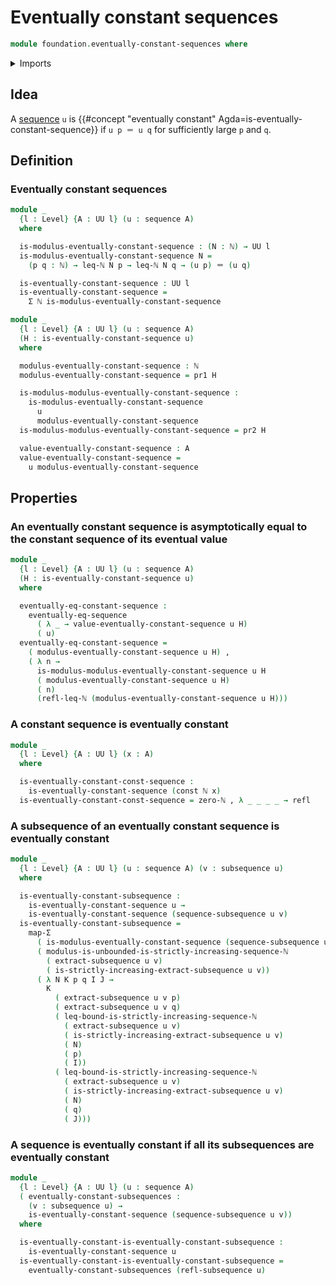 # Eventually constant sequences

```agda
module foundation.eventually-constant-sequences where
```

<details><summary>Imports</summary>

```agda
open import elementary-number-theory.inequality-natural-numbers
open import elementary-number-theory.monotonic-sequences-natural-numbers
open import elementary-number-theory.natural-numbers

open import foundation.constant-maps
open import foundation.dependent-pair-types
open import foundation.eventually-equal-sequences
open import foundation.functoriality-dependent-pair-types
open import foundation.identity-types
open import foundation.sequences
open import foundation.subsequences
open import foundation.universe-levels
```

</details>

## Idea

A [sequence](foundation.sequences.md) `u` is
{{#concept "eventually constant" Agda=is-eventually-constant-sequence}} if
`u p ＝ u q` for sufficiently large `p` and `q`.

## Definition

### Eventually constant sequences

```agda
module _
  {l : Level} {A : UU l} (u : sequence A)
  where

  is-modulus-eventually-constant-sequence : (N : ℕ) → UU l
  is-modulus-eventually-constant-sequence N =
    (p q : ℕ) → leq-ℕ N p → leq-ℕ N q → (u p) ＝ (u q)

  is-eventually-constant-sequence : UU l
  is-eventually-constant-sequence =
    Σ ℕ is-modulus-eventually-constant-sequence
```

```agda
module _
  {l : Level} {A : UU l} (u : sequence A)
  (H : is-eventually-constant-sequence u)
  where

  modulus-eventually-constant-sequence : ℕ
  modulus-eventually-constant-sequence = pr1 H

  is-modulus-modulus-eventually-constant-sequence :
    is-modulus-eventually-constant-sequence
      u
      modulus-eventually-constant-sequence
  is-modulus-modulus-eventually-constant-sequence = pr2 H

  value-eventually-constant-sequence : A
  value-eventually-constant-sequence =
    u modulus-eventually-constant-sequence
```

## Properties

### An eventually constant sequence is asymptotically equal to the constant sequence of its eventual value

```agda
module _
  {l : Level} {A : UU l} (u : sequence A)
  (H : is-eventually-constant-sequence u)
  where

  eventually-eq-constant-sequence :
    eventually-eq-sequence
      ( λ _ → value-eventually-constant-sequence u H)
      ( u)
  eventually-eq-constant-sequence =
    ( modulus-eventually-constant-sequence u H) ,
    ( λ n →
      is-modulus-modulus-eventually-constant-sequence u H
      ( modulus-eventually-constant-sequence u H)
      ( n)
      (refl-leq-ℕ (modulus-eventually-constant-sequence u H)))
```

### A constant sequence is eventually constant

```agda
module _
  {l : Level} {A : UU l} (x : A)
  where

  is-eventually-constant-const-sequence :
    is-eventually-constant-sequence (const ℕ x)
  is-eventually-constant-const-sequence = zero-ℕ , λ _ _ _ _ → refl
```

### A subsequence of an eventually constant sequence is eventually constant

```agda
module _
  {l : Level} {A : UU l} (u : sequence A) (v : subsequence u)
  where

  is-eventually-constant-subsequence :
    is-eventually-constant-sequence u →
    is-eventually-constant-sequence (sequence-subsequence u v)
  is-eventually-constant-subsequence =
    map-Σ
      ( is-modulus-eventually-constant-sequence (sequence-subsequence u v))
      ( modulus-is-unbounded-is-strictly-increasing-sequence-ℕ
        ( extract-subsequence u v)
        ( is-strictly-increasing-extract-subsequence u v))
      ( λ N K p q I J →
        K
          ( extract-subsequence u v p)
          ( extract-subsequence u v q)
          ( leq-bound-is-strictly-increasing-sequence-ℕ
            ( extract-subsequence u v)
            ( is-strictly-increasing-extract-subsequence u v)
            ( N)
            ( p)
            ( I))
          ( leq-bound-is-strictly-increasing-sequence-ℕ
            ( extract-subsequence u v)
            ( is-strictly-increasing-extract-subsequence u v)
            ( N)
            ( q)
            ( J)))
```

### A sequence is eventually constant if all its subsequences are eventually constant

```agda
module _
  {l : Level} {A : UU l} (u : sequence A)
  ( eventually-constant-subsequences :
    (v : subsequence u) →
    is-eventually-constant-sequence (sequence-subsequence u v))
  where

  is-eventually-constant-is-eventually-constant-subsequence :
    is-eventually-constant-sequence u
  is-eventually-constant-is-eventually-constant-subsequence =
    eventually-constant-subsequences (refl-subsequence u)
```
